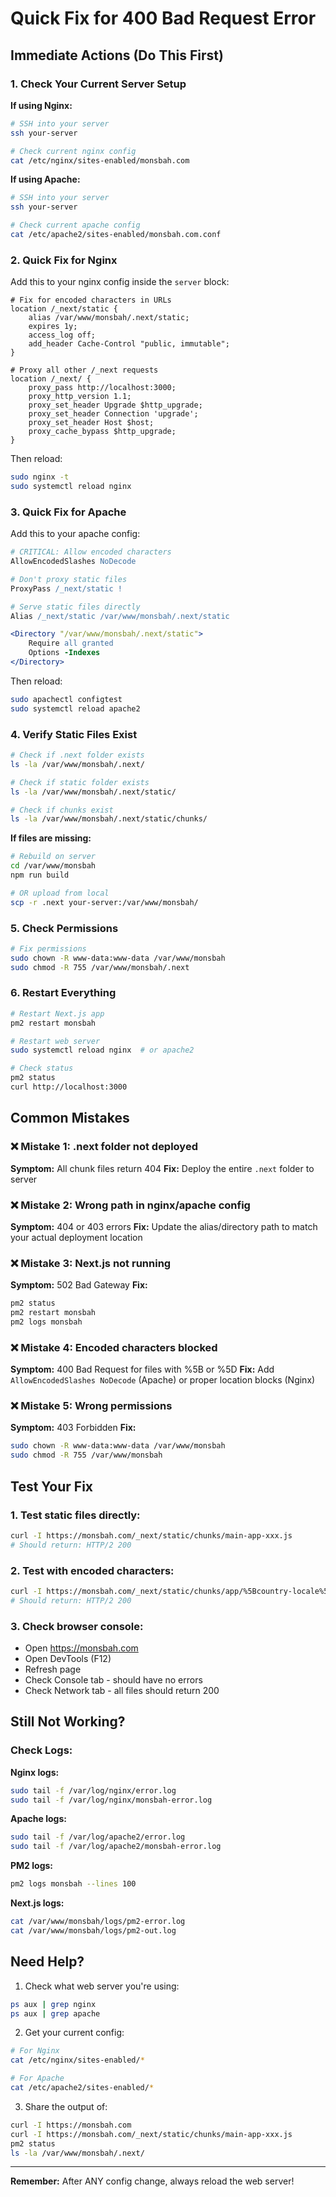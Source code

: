 # Quick Fix for 400 Bad Request Error

## Immediate Actions (Do This First)

### 1. Check Your Current Server Setup

**If using Nginx:**
```bash
# SSH into your server
ssh your-server

# Check current nginx config
cat /etc/nginx/sites-enabled/monsbah.com
```

**If using Apache:**
```bash
# SSH into your server
ssh your-server

# Check current apache config
cat /etc/apache2/sites-enabled/monsbah.com.conf
```

### 2. Quick Fix for Nginx

Add this to your nginx config inside the `server` block:

```nginx
# Fix for encoded characters in URLs
location /_next/static {
    alias /var/www/monsbah/.next/static;
    expires 1y;
    access_log off;
    add_header Cache-Control "public, immutable";
}

# Proxy all other /_next requests
location /_next/ {
    proxy_pass http://localhost:3000;
    proxy_http_version 1.1;
    proxy_set_header Upgrade $http_upgrade;
    proxy_set_header Connection 'upgrade';
    proxy_set_header Host $host;
    proxy_cache_bypass $http_upgrade;
}
```

Then reload:
```bash
sudo nginx -t
sudo systemctl reload nginx
```

### 3. Quick Fix for Apache

Add this to your apache config:

```apache
# CRITICAL: Allow encoded characters
AllowEncodedSlashes NoDecode

# Don't proxy static files
ProxyPass /_next/static !

# Serve static files directly
Alias /_next/static /var/www/monsbah/.next/static

<Directory "/var/www/monsbah/.next/static">
    Require all granted
    Options -Indexes
</Directory>
```

Then reload:
```bash
sudo apachectl configtest
sudo systemctl reload apache2
```

### 4. Verify Static Files Exist

```bash
# Check if .next folder exists
ls -la /var/www/monsbah/.next/

# Check if static folder exists
ls -la /var/www/monsbah/.next/static/

# Check if chunks exist
ls -la /var/www/monsbah/.next/static/chunks/
```

**If files are missing:**
```bash
# Rebuild on server
cd /var/www/monsbah
npm run build

# OR upload from local
scp -r .next your-server:/var/www/monsbah/
```

### 5. Check Permissions

```bash
# Fix permissions
sudo chown -R www-data:www-data /var/www/monsbah
sudo chmod -R 755 /var/www/monsbah/.next
```

### 6. Restart Everything

```bash
# Restart Next.js app
pm2 restart monsbah

# Restart web server
sudo systemctl reload nginx  # or apache2

# Check status
pm2 status
curl http://localhost:3000
```

## Common Mistakes

### ❌ Mistake 1: .next folder not deployed
**Symptom:** All chunk files return 404
**Fix:** Deploy the entire `.next` folder to server

### ❌ Mistake 2: Wrong path in nginx/apache config
**Symptom:** 404 or 403 errors
**Fix:** Update the alias/directory path to match your actual deployment location

### ❌ Mistake 3: Next.js not running
**Symptom:** 502 Bad Gateway
**Fix:** 
```bash
pm2 status
pm2 restart monsbah
pm2 logs monsbah
```

### ❌ Mistake 4: Encoded characters blocked
**Symptom:** 400 Bad Request for files with %5B or %5D
**Fix:** Add `AllowEncodedSlashes NoDecode` (Apache) or proper location blocks (Nginx)

### ❌ Mistake 5: Wrong permissions
**Symptom:** 403 Forbidden
**Fix:** 
```bash
sudo chown -R www-data:www-data /var/www/monsbah
sudo chmod -R 755 /var/www/monsbah
```

## Test Your Fix

### 1. Test static files directly:
```bash
curl -I https://monsbah.com/_next/static/chunks/main-app-xxx.js
# Should return: HTTP/2 200
```

### 2. Test with encoded characters:
```bash
curl -I https://monsbah.com/_next/static/chunks/app/%5Bcountry-locale%5D/layout-xxx.js
# Should return: HTTP/2 200
```

### 3. Check browser console:
- Open https://monsbah.com
- Open DevTools (F12)
- Refresh page
- Check Console tab - should have no errors
- Check Network tab - all files should return 200

## Still Not Working?

### Check Logs:

**Nginx logs:**
```bash
sudo tail -f /var/log/nginx/error.log
sudo tail -f /var/log/nginx/monsbah-error.log
```

**Apache logs:**
```bash
sudo tail -f /var/log/apache2/error.log
sudo tail -f /var/log/apache2/monsbah-error.log
```

**PM2 logs:**
```bash
pm2 logs monsbah --lines 100
```

**Next.js logs:**
```bash
cat /var/www/monsbah/logs/pm2-error.log
cat /var/www/monsbah/logs/pm2-out.log
```

## Need Help?

1. Check what web server you're using:
```bash
ps aux | grep nginx
ps aux | grep apache
```

2. Get your current config:
```bash
# For Nginx
cat /etc/nginx/sites-enabled/*

# For Apache
cat /etc/apache2/sites-enabled/*
```

3. Share the output of:
```bash
curl -I https://monsbah.com
curl -I https://monsbah.com/_next/static/chunks/main-app-xxx.js
pm2 status
ls -la /var/www/monsbah/.next/
```

---
**Remember:** After ANY config change, always reload the web server!
